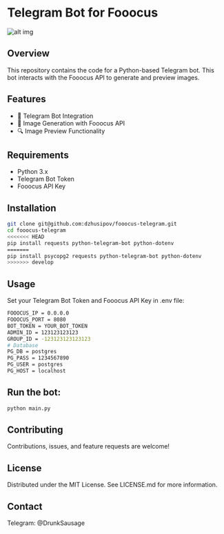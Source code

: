 # Telegram Bot for Fooocus
![alt img](https://raw.githubusercontent.com/dzhusipov/fooocus-telegram/master/img/LogoFooocusTelegrambot.png)
## Overview
This repository contains the code for a Python-based Telegram bot. This bot interacts with the Fooocus API to generate and preview images.

## Features
- 🤖 Telegram Bot Integration
- 🎨 Image Generation with Fooocus API
- 🔍 Image Preview Functionality

## Requirements
- Python 3.x
- Telegram Bot Token
- Fooocus API Key

## Installation
```bash
git clone git@github.com:dzhusipov/fooocus-telegram.git
cd fooocus-telegram
<<<<<<< HEAD
pip install requests python-telegram-bot python-dotenv
=======
pip install psycopg2 requests python-telegram-bot python-dotenv
>>>>>>> develop
```

## Usage
Set your Telegram Bot Token and Fooocus API Key in .env file:  
```bash
FOOOCUS_IP = 0.0.0.0
FOOOCUS_PORT = 8080
BOT_TOKEN = YOUR_BOT_TOKEN
ADMIN_ID = 123123123123
GROUP_ID = -123123123123123
# Database
PG_DB = postgres
PG_PASS = 1234567890
PG_USER = postgres
PG_HOST = localhost 
```

## Run the bot:
```bash
python main.py
```

## Contributing
Contributions, issues, and feature requests are welcome!  

## License
Distributed under the MIT License. See LICENSE.md for more information.  

## Contact
Telegram: @DrunkSausage  
